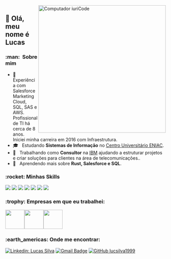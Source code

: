 <img src="https://raw.githubusercontent.com/MicaelliMedeiros/micaellimedeiros/master/image/computer-illustration.png" min-width="400px" max-width="400px" width="400px" align="right" alt="Computador iuriCode">

## 💜 Olá, meu nome é <strong>Lucas</strong>

<h3> :man: &nbsp;Sobre mim </h3>

- 🤔 &nbsp; Experiência com Salesforce Marketing Cloud, SQL, SAS e AWS. Profissional de TI há cerca de 8 anos. Iniciei minha carreira em 2016 com Infraestrutura.
- 🎓 &nbsp; Estudando **Sistemas de Informação** no <a href="https://www.eniac.com.br/">Centro Universitário ENIAC</a>.
- 💼 &nbsp; Trabalhando como **Consultor** na <a href="https://www.ibm.com/br-pt/">IBM</a> ajudando a estruturar projetos e criar soluções para clientes na área de telecomunicações..
- 🌱 &nbsp; Aprendendo mais sobre **Rust, Salesforce e SQL**.

<h3> :rocket:&nbsp;Minhas Skills </h3>

<img src="https://img.shields.io/badge/Salesforce-00A1E0?style=for-the-badge&logo=Salesforce&logoColor=white" /> <img src="https://img.shields.io/badge/Amazon_AWS-FF9900?style=for-the-badge&logo=amazonaws&logoColor=white" /> <img src="https://img.shields.io/badge/Figma-F24E1E?style=for-the-badge&logo=figma&logoColor=white" /> 
<img src="https://img.shields.io/badge/Rust-000000?style=for-the-badge&logo=rust&logoColor=white" /> <img src="https://img.shields.io/badge/VSCode-0078D4?style=for-the-badge&logo=visual%20studio%20code&logoColor=white" /> <img src="https://img.shields.io/badge/Microsoft_Office-D83B01?style=for-the-badge&logo=microsoft-office&logoColor=white"/> <img src="https://img.shields.io/badge/Jira-0052CC?style=for-the-badge&logo=Jira&logoColor=white"/>

<h3> :trophy:&nbsp;Empresas em que eu trabalhei: </h3> 
 <img src="https://i.imgur.com/bK2PD2X.png" max-width="60px" width="60px" /><img src="https://i.imgur.com/T8bST93.png" max-width="60px" width="60px" /><img src="https://i.imgur.com/Z1qU81s.png" max-width="60px" width="60px" />

<h3> :earth_americas:&nbsp;Onde me encontrar: </h3> 

[![Linkedin: Lucas Silva](https://img.shields.io/badge/-lucz-blue?style=flat-square&logo=Linkedin&logoColor=white&link=https://www.linkedin.com/in/lucz/)](https://www.linkedin.com/in/lucz/)
[![Gmail Badge](https://img.shields.io/badge/-lucsilva1999@email.com-A4373A?style=flat-square&logo=Gmail&logoColor=white&link=mailto:lucsilva1999@email.com)](mailto:lucsilva1999@email.com)
[![GitHub lucsilva1999]( https://img.shields.io/github/followers/VanessaSwerts?label=follow&style=social)](https://github.com/lucsilva1999)
